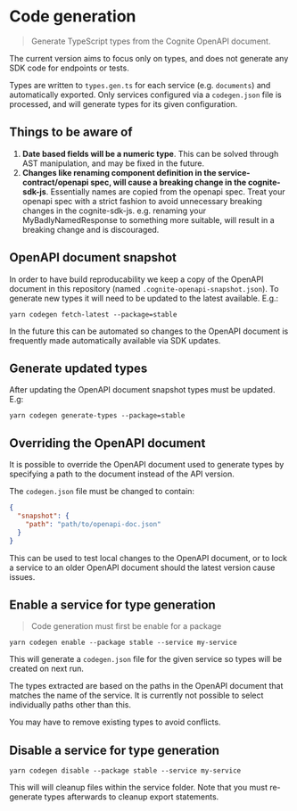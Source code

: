 # Code generation

> Generate TypeScript types from the Cognite OpenAPI document.

The current version aims to focus only on types, and does not generate
any SDK code for endpoints or tests.

Types are written to `types.gen.ts` for each service (e.g. `documents`)
and automatically exported. Only services configured via a `codegen.json`
file is processed, and will generate types for its given configuration.

## Things to be aware of

1. **Date based fields will be a numeric type**. This can be solved through AST manipulation, and may be fixed in the future.
2. **Changes like renaming component definition in the service-contract/openapi spec, will cause a breaking change in the cognite-sdk-js**. Essentially names are copied from the openapi spec. Treat your openapi spec with a strict fashion to avoid unnecessary breaking changes in the cognite-sdk-js. e.g. renaming your MyBadlyNamedResponse to something more suitable, will result in a breaking change and is discouraged.

## OpenAPI document snapshot

In order to have build reproducability we keep a copy of the OpenAPI document
in this repository (named `.cognite-openapi-snapshot.json`). To generate new types
it will need to be updated to the latest available. E.g.:

```console
yarn codegen fetch-latest --package=stable
```

In the future this can be automated so changes to the OpenAPI document is
frequently made automatically available via SDK updates.

## Generate updated types

After updating the OpenAPI document snapshot types must be updated. E.g:

```console
yarn codegen generate-types --package=stable
```

## Overriding the OpenAPI document

It is possible to override the OpenAPI document used to generate
types by specifying a path to the document instead of the API version.

The `codegen.json` file must be changed to contain:

```json
{
  "snapshot": {
    "path": "path/to/openapi-doc.json"
  }
}
```

This can be used to test local changes to the OpenAPI document, or to 
lock a service to an older OpenAPI document should the latest version
cause issues.

## Enable a service for type generation

> Code generation must first be enable for a package

```console
yarn codegen enable --package stable --service my-service
```

This will generate a `codegen.json` file for the given service
so types will be created on next run.

The types extracted are based on the paths in the OpenAPI document
that matches the name of the service. It is currently not possible
to select individually paths other than this.

You may have to remove existing types to avoid conflicts.

## Disable a service for type generation

```console
yarn codegen disable --package stable --service my-service
```

This will will cleanup files within the service folder. Note that you
must re-generate types afterwards to cleanup export statements.

